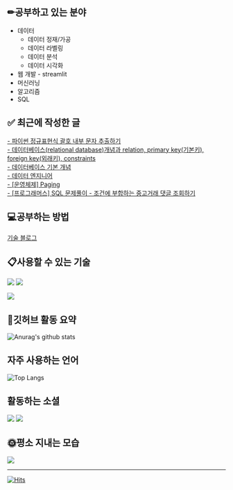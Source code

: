 
## ✏공부하고 있는 분야
* 데이터
  * 데이터 정재/가공
  * 데이터 라벨링
  * 데이터 분석
  * 데이터 시각화
* 웹 개발 - streamlit
* 머신러닝
* 알고리즘
* SQL

## ✅ 최근에 작성한 글
[- 파이썬 정규표현식 괄호 내부 문자 추출하기](https://whdgus928.tistory.com/101) <br/>
[- 데이터베이스(relational database)개념과 relation, primary key(기본키), foreign key(외래키), constraints](https://whdgus928.tistory.com/100) <br/>
[- 데이터베이스 기본 개념](https://whdgus928.tistory.com/99) <br/>
[- 데이터 엔지니어](https://whdgus928.tistory.com/98) <br/>
[- [운영체제] Paging](https://whdgus928.tistory.com/97) <br/>
[- [프로그래머스] SQL 문제풀이 - 조건에 부합하는 중고거래 댓글 조회하기](https://whdgus928.tistory.com/96) <br/>

## 💻공부하는 방법
[기술 블로그](https://whdgus928.tistory.com/)

## 📋사용할 수 있는 기술
<img src="https://img.shields.io/badge/Python-gray?style=flat&logo=Python&logoColor=3776AB"> <img src="https://img.shields.io/badge/Java-007396?style=flat&logo=Java&logoColor=white">

<img src="https://img.shields.io/badge/mysql-4479A1?style=flat&logo=mysql&logoColor=white">

## 📃깃허브 활동 요약
![Anurag's github stats](https://github-readme-stats.vercel.app/api?username=whdgus928&show_icons=true&theme=vue )

## 자주 사용하는 언어
![Top Langs](https://github-readme-stats.vercel.app/api/top-langs/?username=whdgus928&layout=compact&theme=vue)

## 활동하는 소셜
<a href="https://career.programmers.co.kr/pr/whdgus928_1461"><img src="https://img.shields.io/badge/-programmers-blue?style=flat"/></a>
<a href="https://whdgus928.tistory.com/"><img src="https://img.shields.io/badge/Tistory-000000?style=flat&logo=tistory&logoColor=white"/></a>

## 🌞평소 지내는 모습
<a href="https://blog.naver.com/whdgus928"><img src="https://img.shields.io/badge/Naver-03C75A?style=flat&logo=naver&logoColor=white"/></a>

***

[![Hits](https://hits.seeyoufarm.com/api/count/incr/badge.svg?url=https%3A%2F%2Fgithub.com%2Fwhdgus928%2Fhit-counter&count_bg=%2379C83D&title_bg=%23555555&icon=&icon_color=%23E7E7E7&title=hits&edge_flat=false)](https://github.com/whdgus928)

